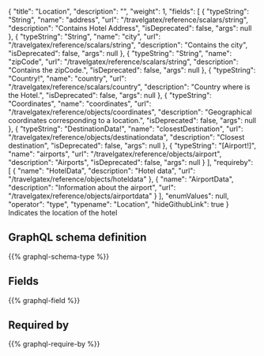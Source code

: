 {
  "title": "Location",
  "description": "",
  "weight": 1,
  "fields": [
    {
      "typeString": "String",
      "name": "address",
      "url": "/travelgatex/reference/scalars/string",
      "description": "Contains Hotel Address",
      "isDeprecated": false,
      "args": null
    },
    {
      "typeString": "String",
      "name": "city",
      "url": "/travelgatex/reference/scalars/string",
      "description": "Contains the city",
      "isDeprecated": false,
      "args": null
    },
    {
      "typeString": "String",
      "name": "zipCode",
      "url": "/travelgatex/reference/scalars/string",
      "description": "Contains the zipCode.",
      "isDeprecated": false,
      "args": null
    },
    {
      "typeString": "Country!",
      "name": "country",
      "url": "/travelgatex/reference/scalars/country",
      "description": "Country where is the Hotel.",
      "isDeprecated": false,
      "args": null
    },
    {
      "typeString": "Coordinates",
      "name": "coordinates",
      "url": "/travelgatex/reference/objects/coordinates",
      "description": "Geographical coordinates corresponding to a location.",
      "isDeprecated": false,
      "args": null
    },
    {
      "typeString": "DestinationData!",
      "name": "closestDestination",
      "url": "/travelgatex/reference/objects/destinationdata",
      "description": "Closest destination",
      "isDeprecated": false,
      "args": null
    },
    {
      "typeString": "[Airport!]",
      "name": "airports",
      "url": "/travelgatex/reference/objects/airport",
      "description": "Airports",
      "isDeprecated": false,
      "args": null
    }
  ],
  "requireby": [
    {
      "name": "HotelData",
      "description": "Hotel data",
      "url": "/travelgatex/reference/objects/hoteldata"
    },
    {
      "name": "AirportData",
      "description": "Information about the airport",
      "url": "/travelgatex/reference/objects/airportdata"
    }
  ],
  "enumValues": null,
  "operator": "type",
  "typename": "Location",
  "hideGithubLink": true
}
Indicates the location of the hotel
## GraphQL schema definition

{{% graphql-schema-type %}}

## Fields

{{% graphql-field %}}

## Required by

{{% graphql-require-by %}}
